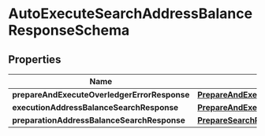 
# AutoExecuteSearchAddressBalanceResponseSchema

## Properties
Name | Type | Description | Notes
------------ | ------------- | ------------- | -------------
**prepareAndExecuteOverledgerErrorResponse** | [**PrepareAndExecuteOverledgerErrorResponse**](PrepareAndExecuteOverledgerErrorResponse.md) |  |  [optional]
**executionAddressBalanceSearchResponse** | [**PrepareAndExecuteSearchAddressBalanceResponse**](PrepareAndExecuteSearchAddressBalanceResponse.md) |  |  [optional]
**preparationAddressBalanceSearchResponse** | [**PrepareSearchResponseSchema**](PrepareSearchResponseSchema.md) |  |  [optional]



